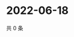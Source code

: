 # 2022-06-18

共 0 条

<!-- BEGIN WEIBO -->
<!-- 最后更新时间 Sat Jun 18 2022 12:22:12 GMT+0800 (China Standard Time) -->

<!-- END WEIBO -->
